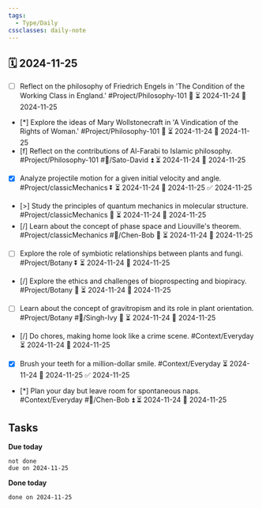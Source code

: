 ```yaml
---
tags:
  - Type/Daily
cssclasses: daily-note
---
```


## 🗓️ 2024-11-25

- [ ] Reflect on the philosophy of Friedrich Engels in 'The Condition of the Working Class in England.' #Project/Philosophy-101 🔼 ⏳ 2024-11-24 📅 2024-11-25
- [*] Explore the ideas of Mary Wollstonecraft in 'A Vindication of the Rights of Woman.' #Project/Philosophy-101 🔼 ⏳ 2024-11-24 📅 2024-11-25
- [f] Reflect on the contributions of Al-Farabi to Islamic philosophy. #Project/Philosophy-101 #👤/Sato-David ⏫ ⏳ 2024-11-24 📅 2024-11-25
- [x] Analyze projectile motion for a given initial velocity and angle. #Project/classicMechanics ⏬ ⏳ 2024-11-24 📅 2024-11-25 ✅ 2024-11-25
- [>] Study the principles of quantum mechanics in molecular structure. #Project/classicMechanics 🔺 ⏳ 2024-11-24 📅 2024-11-25
- [/] Learn about the concept of phase space and Liouville's theorem. #Project/classicMechanics #👤/Chen-Bob 🔺 ⏳ 2024-11-24 📅 2024-11-25
- [ ] Explore the role of symbiotic relationships between plants and fungi. #Project/Botany ⏬ ⏳ 2024-11-24 📅 2024-11-25
- [/] Explore the ethics and challenges of bioprospecting and biopiracy. #Project/Botany 🔽 ⏳ 2024-11-24 📅 2024-11-25
- [ ] Learn about the concept of gravitropism and its role in plant orientation. #Project/Botany #👤/Singh-Ivy 🔽 ⏳ 2024-11-24 📅 2024-11-25
- [/] Do chores, making home look like a crime scene. #Context/Everyday ⏳ 2024-11-24 📅 2024-11-25
- [x] Brush your teeth for a million-dollar smile. #Context/Everyday ⏳ 2024-11-24 📅 2024-11-25 ✅ 2024-11-25
- [*] Plan your day but leave room for spontaneous naps. #Context/Everyday #👤/Chen-Bob ⏫ ⏳ 2024-11-24 📅 2024-11-25

## Tasks

**Due today**

```tasks
not done
due on 2024-11-25
```

**Done today**

```tasks
done on 2024-11-25
```
            